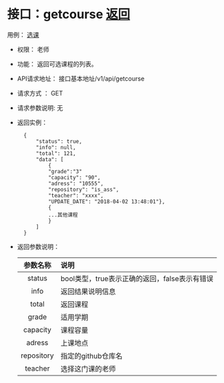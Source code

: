 ﻿﻿<!-- markdownlint-disable MD033-->
<!-- 禁止MD033类型的警告 https://www.npmjs.com/package/markdownlint -->

# 接口：getcourse  [返回](../README.md)
用例： [选课](../用例/选课.md)

- 权限：
    老师

- 功能：
    返回可选课程的列表。

- API请求地址：
   接口基本地址/v1/api/getcourse

- 请求方式 ：
    GET

- 请求参数说明:
    无

- 返回实例：

        {
            "status": true,
            "info": null,
            "total": 121,
            "data": [
                {
                "grade":"3"
                "capacity": "90",
                "adress": "10555",
                "repository": "is_ass",
                "teacher": "xxxx",
                "UPDATE_DATE": "2018-04-02 13:48:01"},
                {
                ...其他课程
                }
            ]
        }

- 返回参数说明：

  |参数名称|说明|
  |:---------:|:--------------------------------------------------------|
  |status|bool类型，true表示正确的返回，false表示有错误|
  |info|返回结果说明信息|
  |total|返回课程|
  |grade|适用学期|
  |capacity|课程容量|
  |adress|上课地点|
  |repository|指定的github仓库名|
  |teacher|选择这门课的老师|
